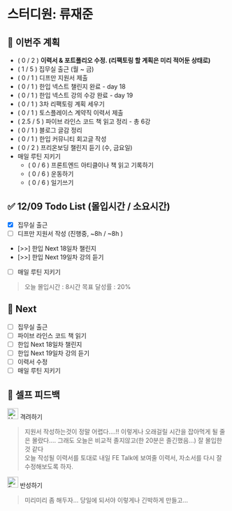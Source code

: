 # 스터디원: 류재준

## 🚀 이번주 계획
- ( 0 / 2 ) **이력서 & 포트폴리오 수정. (리팩토링 할 계획은 미리 적어둔 상태로)**
- ( 1 / 5 ) 집무실 출근 (월 ~ 금)
- ( 0 / 1 ) 디프만 지원서 제출
- ( 0 / 1 ) 한입 넥스트 챌린지 완료 - day 18
- ( 0 / 1 ) 한입 넥스트 강의 수강 완료 - day 19
- ( 0 / 1 ) 3차 리팩토링 계획 세우기
- ( 0 / 1 ) 토스플레이스 계약직 이력서 제출
- ( 2.5 / 5 ) 파이브 라인스 코드 책 읽고 정리 - 총 6강
- ( 0 / 1 ) 블로그 글감 정리
- ( 0 / 1 ) 한입 커뮤니티 회고글 작성
- ( 0 / 2 ) 프리온보딩 챌린지 듣기 (수, 금요일)
- 매일 루틴 지키기
  - ( 0 / 6 ) 프론트엔드 아티클이나 책 읽고 기록하기
  - ( 0 / 6 ) 운동하기
  - ( 0 / 6 ) 일기쓰기

## ✅ 12/09 Todo List (몰입시간 / 소요시간)
- [x] 집무실 출근
- [ ] 디프만 지원서 작성 (진행중, ~8h / ~8h )
- [>>] 한입 Next 18일차 챌린지
- [>>] 한입 Next 19일차 강의 듣기
- [ ] 매일 루틴 지키기

> 오늘 몰입시간 : 8시간
> 목표 달성률 : 20%

## 🌱 Next
- [ ] 집무실 출근
- [ ] 파이브 라인스 코드 책 읽기
- [ ] 한입 Next 18일차 챌린지
- [ ] 한입 Next 19일차 강의 듣기
- [ ] 이력서 수정
- [ ] 매일 루틴 지키기

## 🎉 셀프 피드백

<img src="https://raw.githubusercontent.com/Tarikul-Islam-Anik/Animated-Fluent-Emojis/master/Emojis/Smilies/Hugging%20Face.png" alt="Hugging Face" width="25" height="25"> 격려하기</img>
> 지원서 작성하는것이 정말 어렵다....!! 이렇게나 오래걸릴 시간을 잡아먹게 될 줄은 몰랐다.... 그래도 오늘은 비교적 졸지않고(한 20분은 졸긴했음...) 잘 몰입한것 같다 <br/>
> 오늘 작성될 이력서를 토대로 내일 FE Talk에 보여줄 이력서, 자소서를 다시 잘 수정해보도록 하자.

<img src="https://raw.githubusercontent.com/Tarikul-Islam-Anik/Animated-Fluent-Emojis/master/Emojis/Smilies/Face%20with%20Monocle.png" alt="Face with Monocle" width="25" height="25"> 반성하기</img>

> 미리미리 좀 해두자... 당일에 되서야 이렇게나 긴박하게 만들고...
